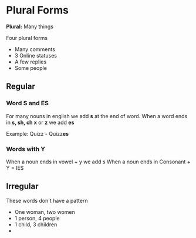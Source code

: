 # Plural Forms

**Plural:** Many things

Four plural forms
- Many comments
- 3 Online statuses
- A few replies
- Some people
## Regular
### Word S and ES
For many nouns in english we add **s** at the end of word.
When a word ends in **s, sh, ch x** or **z** we add **es**

Example: Quizz - Quizz**es**

### Words with Y
When a noun ends in vowel + y we add s
When a noun ends in Consonant + Y = IES

## Irregular
These words don't have a pattern
- One woman, two women
- 1 person, 4 people
- 1 child, 3 children
- 